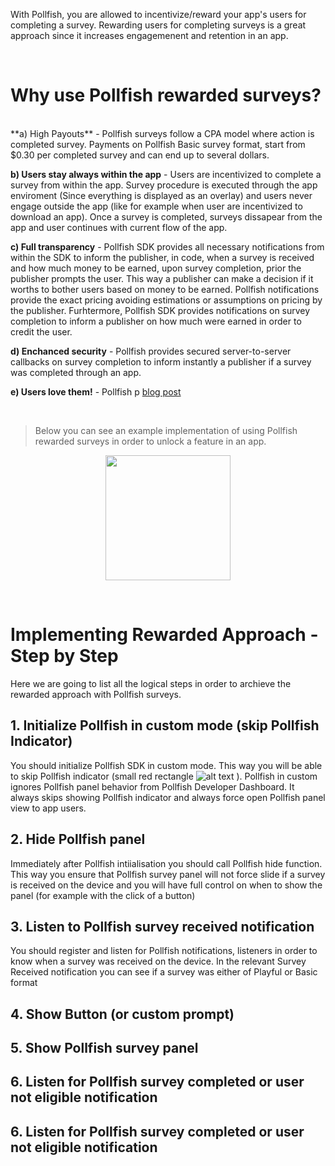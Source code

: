 With Pollfish, you are allowed to incentivize/reward your app's users for completing a survey. Rewarding users for completing surveys is a great approach since it increases engagemenent and retention in an app.

<br/>
<h1>Why use Pollfish rewarded surveys?</h1>

<br/>
**a) High Payouts** - Pollfish surveys follow a CPA model where action is completed survey. Payments on Pollfish Basic survey format, start from $0.30 per completed survey and can end up to several dollars.

**b) Users stay always within the app** - Users are incentivized to complete a survey from within the app. Survey procedure is executed through the app enviroment (Since everything is displayed as an overlay) and users never engage outside the app (like for example when user are incentivized to download an app). Once a survey is completed, surveys dissapear from the app and user continues with current flow of the app.

**c) Full transparency** - Pollfish SDK provides all necessary notifications from within the SDK to inform the publisher, in code, when a survey is received and how much money to be earned, upon survey completion, prior the publisher prompts the user. This way a publisher can make a decision if it worths to bother users based on money to be earned. Pollfish notifications provide the exact pricing avoiding  estimations or assumptions on pricing by the publisher. Furhtermore, Pollfish SDK provides notifications on survey completion to inform a publisher on how much were earned in order to credit the user.

**d) Enchanced security** - Pollfish provides secured server-to-server callbacks on survey completion to inform instantly a publisher if a survey was completed through an app.

**e) Users love them!** - Pollfish p
[blog post](https://www.pollfish.com/blog/2016/05/18/rewarded-surveys-monetize-mobile-apps/)

</br>

> Below you can see an example implementation of using Pollfish rewarded surveys in order to unlock a feature in an app.
<p></p>  

<p align="center"><img style="margin: 0 auto; display: block;" src="https://storage.googleapis.com/pollfish-images/incentivized1.gif" width="200" height="auto"/>
</p>

</br>

# Implementing Rewarded Approach - Step by Step

Here we are going to list all the logical steps in order to archieve the rewarded approach with Pollfish surveys.

## 1. Initialize Pollfish in custom mode (skip Pollfish Indicator)

You should initialize Pollfish SDK in custom mode. This way you will be able to skip Pollfish indicator (small red rectangle ![alt text](https://storage.googleapis.com/pollfish-images/indicator.png)  ). Pollfish in custom ignores Pollfish panel behavior from Pollfish Developer Dashboard. It always skips showing Pollfish indicator and always force open Pollfish panel view to app users.

## 2. Hide Pollfish panel

Immediately after Pollfish intiialisation you should call Pollfish hide function. This way you ensure that Pollfish survey panel will not force slide if a survey is received on the device and you will have full control on when to show the panel (for example with the click of a button)

## 3. Listen to Pollfish survey received notification

You should register and listen for Pollfish notifications, listeners in order to know when a survey was received on the device. In the relevant Survey Received notification you can see if a survey was either of Playful or Basic format


## 4. Show Button (or custom prompt)

## 5. Show Pollfish survey panel

## 6. Listen for Pollfish survey completed or user not eligible notification

## 6. Listen for Pollfish survey completed or user not eligible notification





